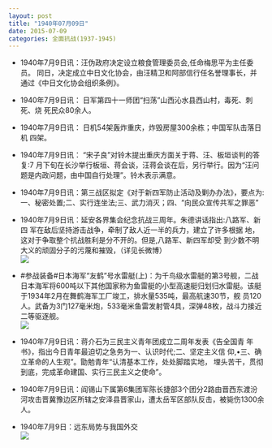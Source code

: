 ```yaml
---
layout: post
title: "1940年07月09日"
date: 2015-07-09
categories: 全面抗战(1937-1945)
---
```


<meta name="referrer" content="no-referrer" />

- 1940年7月9日讯：汪伪政府决定设立粮食管理委员会,任命梅思平为主任委员。 同日，决定成立中日文化协会，由汪精卫和阿部信行任名誉理事长，并 通过《中日文化协会组织条例》。 

- 1940年7月9日讯： 日军第四十一师团“扫荡”山西沁水县西山村，毒死、刺死、烧 死民众80余人。 

- 1940年7月9日讯： 日机54架轰炸重庆，炸毁房屋300余栋；中国军队击落日机 四架。 

- 1940年7月9日讯： “宋子良”对铃木提出重庆方面关于蒋、汪、板垣谈判的答复:7 月下旬在长沙举行板垣、蒋会谈，汪蒋会谈在后，另行举行。因为“汪问 题是内政问题，由中国自行处理”。铃木表示满意。 

- 1940年7月9日讯：第三战区拟定《对于新四军防止活动及剿办办法》，要点为: 一、秘密处置;二、实行连坐法;三、武力消灭；四、“向民众宣传共军之罪恶”  

- 1940年7月9日讯：延安各界集会纪念抗战三周年。朱德讲话指出:八路军、新四 军在敌后坚持游击战争，牵制了敌人近一半的兵力，建立了许多根据 地，这对于争取整个抗战胜利是分不开的。但是,八路军、新四军却受 到少数不明大义的顽固分子的污蔑和摧毁，（详见长微博） <br/><img src="https://ww2.sinaimg.cn/large/aca367d8jw1etwc9soedpj20c8090wfl.jpg" />

- #参战装备#日本海军“友鹤”号水雷艇(上)：为千鸟级水雷艇的第3号舰，二战日本海军将600吨以下其他国家称为鱼雷艇的小型高速艇归划归水雷艇。该艇于1934年2月在舞鹤海军工厂竣工，排水量535吨，最高航速30节，舰 员120人。武备为3门127毫米炮，533毫米鱼雷发射管4具，深弹48枚，战斗力接近二等驱逐舰。 <br/><img src="https://ww4.sinaimg.cn/large/aca367d8jw1etwaj29o40j20dc09v40i.jpg" />

- 1940年7月9日讯：蒋介石为三民主义青年团成立二周年发表《告全国青 年书》，指出今日青年最迫切之急务为一、认识时代;二、坚定主义信 仰,•三、确立革命的人生观”。勖勉青年“认清基本工作，处处脚踏实地， 埋头苦干，贯彻到底，完成革命建国、实行三民主义之使命”。 

- 1940年7月9日讯：阎锡山下属第6集团军陈长捷部3个团分2路由晋西东渡汾河攻击晋冀豫边区所辖之安泽县晋家山，遭太岳军区部队反击，被毙伤1300余人。  

- 1940年7月9日：远东局势与我国外交 <br/><img src="https://ww1.sinaimg.cn/large/aca367d8jw1etw66myr25j20zs0huteo.jpg" />

